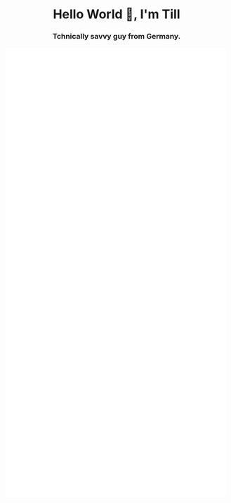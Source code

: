 <h1 align="center">
Hello World 👋, I'm Till
</h1>
<h3 align="center">Tchnically savvy guy from Germany.</h3>


![GitHub metrics](https://github.com/NyCodeGHG/NyCodeGHG/blob/master/github-metrics.svg)

